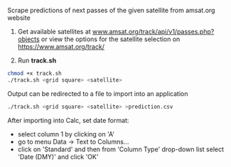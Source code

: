Scrape predictions of next passes of the given satellite from amsat.org website

1. Get available satellites at www.amsat.org/track/api/v1/passes.php?objects or view the options for the satellite selection on https://www.amsat.org/track/

2. Run **track.sh**
```sh
chmod +x track.sh
./track.sh <grid square> <satellite>
```

Output can be redirected to a file to import into an application
```sh
./track.sh <grid square> <satellite> >prediction.csv
```

After importing into Calc, set date format:
- select column 1 by clicking on 'A'
- go to menu Data -> Text to Columns...
- click on 'Standard' and then from 'Column Type' drop-down list select 'Date (DMY)' and click 'OK'
